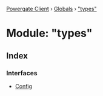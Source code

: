 [Powergate Client](../README.md) › [Globals](../globals.md) › ["types"](_types_.md)

# Module: "types"

## Index

### Interfaces

* [Config](../interfaces/_types_.config.md)

